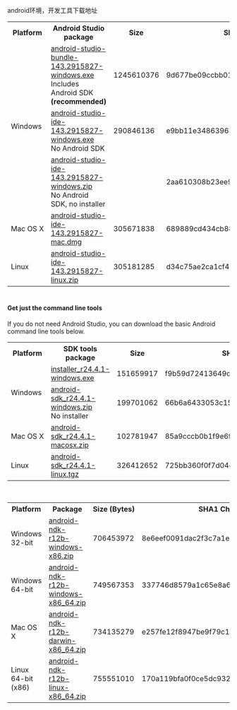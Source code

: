 android环境，开发工具下载地址 <br />
  <table class="download">
    <tr>
      <th>Platform</th>
      <th>Android Studio package</th>
      <th>Size</th>
      <th>SHA-1 checksum</th>
  </tr>
  <tr>
    <td rowspan="3">Windows</td>
    <td>
  <a onclick="return onDownload(this,false,true)" id="win-bundle" data-modal-toggle="studio_tos"
    href="https://dl.google.com/dl/android/studio/install/2.1.2.0/android-studio-bundle-143.2915827-windows.exe"
    >android-studio-bundle-143.2915827-windows.exe</a><br>
    Includes Android SDK <b>(recommended)</b>
    </td>
    <td id="win-bundle-size" data-size="1245610376">1245610376</td>
    <td>9d677be09ccbb0195f52a429020b5bf0939e95d3</td>
  </tr>
  <tr>
    <!-- blank TD from Windows rowspan -->
    <td>
  <a onclick="return onDownload(this,false,true)" id="win-bundle-notools" data-modal-toggle="studio_tos"
    href="https://dl.google.com/dl/android/studio/install/2.1.2.0/android-studio-ide-143.2915827-windows.exe"
    >android-studio-ide-143.2915827-windows.exe</a><br>
    No Android SDK
    </td>
    <td data-size="290846136">290846136</td>
    <td>e9bb11e348639637e44137e30f77a4b1e8783eb0</td>
  </tr>
  <tr>
    <!-- blank TD from Windows rowspan -->
    <td>
  <a onclick="return onDownload(this,false,true)" id="win-bundle-zip" data-modal-toggle="studio_tos"
    href="https://dl.google.com/dl/android/studio/ide-zips/2.1.2.0/android-studio-ide-143.2915827-windows.zip"
    >android-studio-ide-143.2915827-windows.zip</a><br>
    No Android SDK, no installer
    </td>
    <td data-size="307686999"307686999></td>
    <td>2aa610308b23ee938dbd1f821675db763d68912c</td>
  </tr>
  <tr>
    <td><nobr>Mac OS X</nobr></td>
    <td>
  <a onclick="return onDownload(this,false,true)" id="mac-bundle" data-modal-toggle="studio_tos"
    href="https://dl.google.com/dl/android/studio/install/2.1.2.0/android-studio-ide-143.2915827-mac.dmg"
    >android-studio-ide-143.2915827-mac.dmg</a>
    </td>
    <td id="mac-bundle-size" data-size="305671838">305671838</td>
    <td>689889cd434cb883b3fbdc61faa288de98754116</td>
  </tr>
  <tr>
    <td>Linux</td>
    <td>
  <a onclick="return onDownload(this,false,true)" id="linux-bundle" data-modal-toggle="studio_tos"
    href="https://dl.google.com/dl/android/studio/ide-zips/2.1.2.0/android-studio-ide-143.2915827-linux.zip"
    >android-studio-ide-143.2915827-linux.zip</a>
    </td>
    <td id="linux-bundle-size" data-size="305181285">305181285</td>
    <td>d34c75ae2ca1cf472e21eb5301f43603082c6fd0</td>
  </tr>
  </table>
 
 
 
<h4 class="norule" style="margin-top:40px">Get just the command line tools</h4>
 
<p>If you do not need Android Studio, you can download the basic Android
command line tools below.</p>
 
  <table class="download">
    <tr>
      <th>Platform</th>
      <th>SDK tools package</th>
      <th>Size</th>
      <th>SHA-1 checksum</th>
  </tr>
  <tr>
    <td rowspan="2">Windows</td>
    <td>
  <a onclick="return onDownload(this)" id="win-tools" data-modal-toggle="studio_tos"
    href="//dl.google.com/android/installer_r24.4.1-windows.exe">installer_r24.4.1-windows.exe</a><br>
    </td>
    <td data-size="151659917">151659917</td>
    <td>f9b59d72413649d31e633207e31f456443e7ea0b</td>
  </tr>
  <tr>
    <!-- blank TD from Windows rowspan -->
    <td>
  <a onclick="return onDownload(this)" id="win-tools2" data-modal-toggle="studio_tos"
    href="//dl.google.com/android/android-sdk_r24.4.1-windows.zip">android-sdk_r24.4.1-windows.zip</a><br>
    No installer
    </td>
    <td data-size="199701062">199701062</td>
    <td>66b6a6433053c152b22bf8cab19c0f3fef4eba49</td>
  </tr>
  <tr>
    <td><nobr>Mac OS X</nobr></td>
    <td>
  <a onclick="return onDownload(this)" id="mac-tools" data-modal-toggle="studio_tos"
    href="//dl.google.com/android/android-sdk_r24.4.1-macosx.zip">android-sdk_r24.4.1-macosx.zip</a>
    </td>
    <td data-size="102781947">102781947</td>
    <td>85a9cccb0b1f9e6f1f616335c5f07107553840cd</td>
  </tr>
  <tr>
    <td>Linux</td>
    <td>
  <a onclick="return onDownload(this)" id="linux-tools" data-modal-toggle="studio_tos"
    href="//dl.google.com/android/android-sdk_r24.4.1-linux.tgz">android-sdk_r24.4.1-linux.tgz</a>
    </td>
    <td data-size="326412652">326412652</td>
    <td>725bb360f0f7d04eaccff5a2d57abdd49061326d</td>
  </tr>
  </table>







<br />



  <table class="download" id="download-table">
    <tr>
      <th>Platform</th>
      <th>Package</th>
      <th style="white-space:nowrap">Size (Bytes)</th>
      <th>SHA1 Checksum</th>
  </tr>
  <tr>
    <td>Windows 32-bit</td>
    <td>
  <a onClick="return onDownload(this)" data-modal-toggle="ndk_tos"
     href="http://dl.google.com/android/repository/android-ndk-r12b-windows-x86.zip">android-ndk-r12b-windows-x86.zip</a>
    </td>
    <td>706453972</td>
    <td>8e6eef0091dac2f3c7a1ecbb7070d4fa22212c04</td>
  </tr>
  <tr>
    <td>Windows 64-bit</td>
    <td>
  <a onClick="return onDownload(this)" data-modal-toggle="ndk_tos"
     href="http://dl.google.com/android/repository/android-ndk-r12b-windows-x86_64.zip">android-ndk-r12b-windows-x86_64.zip</a>
    </td>
    <td>749567353</td>
    <td>337746d8579a1c65e8a69bf9cbdc9849bcacf7f5</td>
  </tr>
  <tr>
    <td>Mac OS X</td>
    <td>
  <a onClick="return onDownload(this)" data-modal-toggle="ndk_tos"
     href="http://dl.google.com/android/repository/android-ndk-r12b-darwin-x86_64.zip">android-ndk-r12b-darwin-x86_64.zip</a>
    </td>
    <td>734135279</td>
    <td>e257fe12f8947be9f79c10c3fffe87fb9406118a</td>
  </tr>
  <tr>
    <td>Linux 64-bit (x86)</td>
    <td>
  <a onClick="return onDownload(this)" data-modal-toggle="ndk_tos"
     href="http://dl.google.com/android/repository/android-ndk-r12b-linux-x86_64.zip">android-ndk-r12b-linux-x86_64.zip</a>
    </td>
    <td>755551010</td>
    <td>170a119bfa0f0ce5dc932405eaa3a7cc61b27694</td>
  </tr>

  </table>

